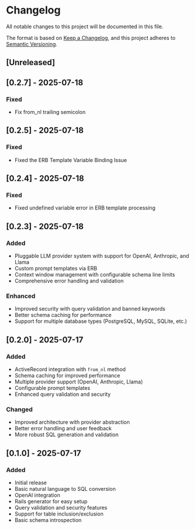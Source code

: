 # Changelog

All notable changes to this project will be documented in this file.

The format is based on [Keep a Changelog](https://keepachangelog.com/en/1.0.0/),
and this project adheres to [Semantic Versioning](https://semver.org/spec/v2.0.0.html).

## [Unreleased]

## [0.2.7] - 2025-07-18
### Fixed
- Fix from_nl trailing semicolon

## [0.2.5] - 2025-07-18
### Fixed
- Fixed the ERB Template Variable Binding Issue

## [0.2.4] - 2025-07-18
### Fixed
- Fixed undefined variable error in ERB template processing

## [0.2.3] - 2025-07-18
### Added
- Pluggable LLM provider system with support for OpenAI, Anthropic, and Llama
- Custom prompt templates via ERB
- Context window management with configurable schema line limits
- Comprehensive error handling and validation

### Enhanced
- Improved security with query validation and banned keywords
- Better schema caching for performance
- Support for multiple database types (PostgreSQL, MySQL, SQLite, etc.)

## [0.2.0] - 2025-07-17
### Added
- ActiveRecord integration with `from_nl` method
- Schema caching for improved performance
- Multiple provider support (OpenAI, Anthropic, Llama)
- Configurable prompt templates
- Enhanced query validation and security

### Changed
- Improved architecture with provider abstraction
- Better error handling and user feedback
- More robust SQL generation and validation

## [0.1.0] - 2025-07-17
### Added
- Initial release
- Basic natural language to SQL conversion
- OpenAI integration
- Rails generator for easy setup
- Query validation and security features
- Support for table inclusion/exclusion
- Basic schema introspection